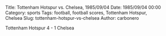 Title: Tottenham Hotspur vs. Chelsea, 1985/09/04
Date: 1985/09/04 00:00
Category: sports
Tags: football, football scores, Tottenham Hotspur, Chelsea
Slug: tottenham-hotspur-vs-chelsea
Author: carbonero


Tottenham Hotspur 4 - 1 Chelsea
